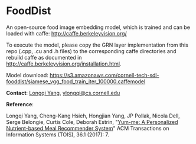 # FoodDist
An open-source food image embedding model, which is trained and can be loaded with caffe: http://caffe.berkeleyvision.org/

To execute the model, please copy the GRN layer implementation from this repo (.cpp, .cu and .h files) to the corresponding caffe directories and rebuild caffe as documented in http://caffe.berkeleyvision.org/installation.html.

Model download: https://s3.amazonaws.com/cornell-tech-sdl-fooddist/siamese_vgg_food_train_iter_100000.caffemodel


**Contact**: [Longqi Yang](http://www.cs.cornell.edu/~ylongqi), ylongqi@cs.cornell.edu

**Reference**: 

Longqi Yang, Cheng-Kang Hsieh, Hongjian Yang, JP Pollak, Nicola Dell, Serge Belongie, Curtis Cole, Deborah Estrin, "[Yum-me: A Personalized Nutrient-based Meal Recommender System](http://www.cs.cornell.edu/~ylongqi/publication/tois17/)" ACM Transactions on Information Systems (TOIS), 36.1 (2017): 7.




